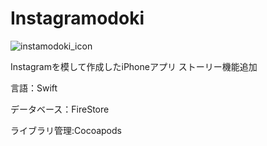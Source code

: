 # Instagramodoki
![instamodoki_icon](https://user-images.githubusercontent.com/58155849/112405156-12ad0e80-8d55-11eb-9d47-39fd233eac0e.png)

Instagramを模して作成したiPhoneアプリ
ストーリー機能追加

言語：Swift

データベース：FireStore

ライブラリ管理:Cocoapods
